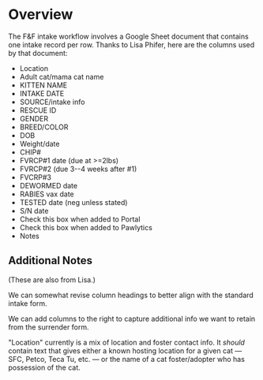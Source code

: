 # Overview

The F&F intake workflow involves a Google Sheet document that contains one intake record per row. Thanks to Lisa Phifer, here are the columns used by that document:

- Location
- Adult cat/mama cat name
- KITTEN NAME
- INTAKE DATE
- SOURCE/intake info
- RESCUE ID
- GENDER
- BREED/COLOR
- DOB
- Weight/date
- CHIP#
- FVRCP#1 date (due at >=2lbs)
- FVRCP#2 (due 3--4 weeks after #1)
- FVCRP#3
- DEWORMED date
- RABIES vax date
- TESTED date (neg unless stated)
- S/N date
- Check this box when added to Portal
- Check this box when added to Pawlytics
- Notes

## Additional Notes

(These are also from Lisa.)

We can somewhat revise column headings to better align with the standard intake form.

We can add columns to the right to capture additional info we want to retain from the surrender form.

"Location" currently is a mix of location and foster contact info. It _should_ contain text that gives either a known hosting location for a given cat &mdash; SFC, Petco, Teca Tu, etc. &mdash; or the name of a cat foster/adopter who has possession of the cat.
